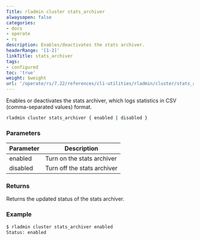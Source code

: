 ```yaml
---
Title: rladmin cluster stats_archiver
alwaysopen: false
categories:
- docs
- operate
- rs
description: Enables/deactivates the stats archiver.
headerRange: '[1-2]'
linkTitle: stats_archiver
tags:
- configured
toc: 'true'
weight: $weight
url: '/operate/rs/7.22/references/cli-utilities/rladmin/cluster/stats_archiver/'
---
```


Enables or deactivates the stats archiver, which logs statistics in CSV (comma-separated values) format.

```sh
rladmin cluster stats_archiver { enabled | disabled }
```

### Parameters

| Parameter | Description |
|-----------|-------------|
| enabled | Turn on the stats archiver |
| disabled | Turn off the stats archiver |

### Returns

Returns the updated status of the stats archiver. 

### Example

```sh
$ rladmin cluster stats_archiver enabled 
Status: enabled
```